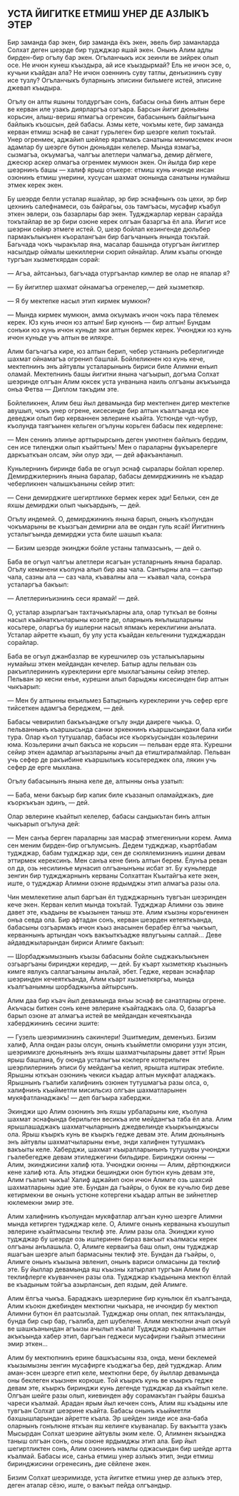 ## УСТА ЙИГИТКЕ ЕТМИШ УНЕР ДЕ АЗЛЫКЪ ЭТЕР

Бир заманда бар экен, бир заманда ёкъ экен, эвель бир заманларда Солхат деген шеэрде бир туджджар яшай экен.
Онынъ Алим адлы бирден-бир огълу бар экен.
Огъланчыкъ иск зеинли ве зийрек олып осе.
Не ичюн кунеш къыздыра, ай исе къыздырмай?
Ель не ичюн эсе, о, кучьни къайдан ала?
Не ичюн озеннинъ суву татлы, денъизнинъ суву исе тузлу?
Огъланчыкъ буларнынъ эписини бильмеге истей, эписине джевап къыдыра.

Огълу он алты яшыны толдургъан сонъ, бабасы онъа бинъ алтын бере ве керван иле узакъ диярларгъа озгъара.
Барсын йигит дюньяны корьсин, алыш-вериш япмагъа огренсин, бабасынынъ байлыгъына байлыкъ къошсын, дей бабасы.
Азмы кете, чокъмы кете, бир заманда керван етмиш эснаф ве санат гурьлеген бир шеэрге келип токътай.
Унер огренмек, аджайип шейлер яратмакъ санатыны менимсемек ичюн адамлар бу шеэрге бутюн дюньядан келелер.
Мында язмагъа, сызмагъа, окъумагъа, чалгъы алетлери чалмагъа, демир дёгмеге, джесюр аскер олмагъа огренмек мумкюн экен.
Он йылда бир кере шеэрнинъ башы — халиф ярыш отькере: етмиш кунь ичинде инсан озюнинъ етмиш унерини, хусусан шахмат оюнында санатыны нумайыш этмек керек экен.

Бу шеэрде белли усталар яшайлар, эр бир эснафнынъ озь цехи, эр бир цехнинъ салефнамеси, озь байрагьы, озь тамгъасы, мусафир къабул эткен эвлери, озь базарлары бар экен.
Туджджарлар керван сарайда токътайлар ве эр бири озюне керек олгъан базаргъа ёл ала.
Йигит исе шеэрни сейир этмеге истей.
О, шеэр бойлап кезингенде дюльбер пармакълыкънен къоралангъан бир багъчанынъ янында токътай.
Багьчада чокъ чыракълар яна, масалар башында отургъан йигитлер насылдыр оймалы шекиллерни сюрип ойнайлар.
Алим къапы огюнде тургъан хызметкярдан сорай:

— Агъа, айтсанъыз, багъчада отургъанлар кимлер ве олар не япалар я?

— Бу йигитлер шахмат ойнамагъа огренелер,— дей хызметкяр.

— Я бу мектепке насыл этип кирмек мумкюн?

— Мында кирмек мумкюн, амма окъумакъ ичюн чокъ пара тёлемек керек.
Юз кунь ичюн юз алтын!
Бир кунюнъ — бир алтын!
Бундам сонъки юз кунь ичюн куньде эки алтын бермек керек.
Учюнджи юз кунь ичюн куньде учь алтын ве иляхре.

Алим багъчагъа кире, юз алтын берип, чебер устанынъ реберлигинде шахмат ойнамагъа огренип башлай.
Бойлеликнен юз кунь кече, мектепнинъ энъ айтувлы усталарынынъ бириси биле Алимни енъип оламай.
Мектепнинъ башы йигитни янына чагъырып, догъма Солхат шеэринде олгъан Алим юксек уста унванына наиль олгъаны акъкъында онъа Фетва — Диплом такъдим эте.

Бойлеликнен, Алим беш йыл девамында бир мектепнен дигер мектепке авушып, чокъ унер огрене, кисесинде бир алтын къалгъанда исе деведжи олып бир керваннен эвлерине къайта.
Устюнде чул-чубур, къолунда таягъынен кельген огълуны корьген бабасы пек кедерлене:

— Мен сенинъ элинъе арттырырсынъ деген умютнен байлыкъ бердим, сен исе тиленджи олып къайттынъ!
Мен о параларны фукъарелерге даркъаткъан олсам, эйи олур эди, — дей афакъанланып.

Куньлернинъ биринде баба ве огъул эснаф сыралары бойлап юрелер.
Демирджилернинъ янына баралар, бабасы демирджининъ не къадар чеберликнен чалышкъаныны сейир этип:

— Сени демирджиге шегиртликке бермек керек эди!
Бельки, сен де яхшы демирджи олып чыкъардынъ, — дей.

Огълу индемей.
О, демирджининъ янына барып, онынъ къолундан чокъмарыны ве къызгъан демирни ала ве ондан гуль ясай!
Йигитнинъ усталыгъында демирджи уста биле шашып къала:

— Бизим шеэрде экинджи бойле устаны тапмазсынъ, — дей о.

Баба ве огъул чалгъы алетлери ясагъан усталарнынъ янына баралар.
Огълу кеманени къолуна алып бир ава чала.
Сантырны ала — сантыр чала, сазны ала — саз чала, къавалны ала — къавал чала, сонъра усталаргъа бакъып:

— Алетлеринъизнинъ сеси ярамай! — дей.

О, усталар азырлагъан тахтачыкъларны ала, олар туткъал ве бояны насыл къайнаткънларыны козете де, оларнынъ янълышларыны косьтере, оларгъа бу ишлерни насыл япмакъ кереклигини анълата.
Усталар айретте къашп, бу улу уста къайдан кельгенини туджджардан сорайлар.

Баба ве огъул джанбазлар ве курешчилер озь усталыкъларыны нумайыш эткен мейдандан кечелер.
Батыр адлы пельван озь ракъиплерининъ куреклерини ерге мыхлагъаныны сейир этелер.
Пельван эр кесни енъе, курешни алып барыджы кисесинден бир алтын чыкъарып:

— Мен бу алтынны енъильмез Батырнынъ куреклерини учь сефер ерге тийсеткен адамгъа береджем, — дей.

Бабасы чевирилип бакъкъандже огълу энди даиреге чыкъа.
О, пельваннынъ къаршысьнда санки эркекнинъ къаршысындаки бала киби тура.
Олар къол тутушалар, бабасы исе къоркъусындан козьлерини юма.
Козьлерини ачып бакъса не корьсин — пельван ерде ята.
Курешни сейир эткен адамлар агъызларыны ачып да етиштиралмайлар.
Пельван учь сефер де ракъибине къаршылыкъ косьтереджек ола, лякин учь сефер де ерге мыхлана.

Огълу бабасынынъ янына келе де, алтынны онъа узатып:

— Баба, мени бакъыр бир капик биле къазанып оламайджакъ, дие къоркъкъан эдинъ, — дей.

Олар эвлерине къайтып келелер, бабасы сандыкътан бинъ алтын чыкъарып огълуна дей:

— Мен санъа берген параларны зая масраф этмегенинъни корем.
Амма сен меним бирден-бир огълумсынъ.
Дедем туджджар, къартбабам туджджар, бабам туджджар эди, сен де сюлялемизнинъ ишини девам эттирмек керексинъ.
Мен санъа кене бинъ алтын берем.
Ёлунъа реван ол да, озь несилинъе мунасип олгъанынъны исбат эт.
Бу куньлерде зенгин бир туджджарнынъ керваны Солхаттан Къытайгъа кете экен, иште, о туджджар Алимни озюне ярдымджы этип алмагъа разы ола.

Чин мемлекетине алып баргъан ёл туджджарнынъ тувгъан шеэринден кече экен.
Керван келип мында токътай.
Туджджар Алимни озь эвине давет эте, къадыны ве къызынен таныш эте.
Алим къызны корьгенинен онъа севда ола.
Бир афтадан сонъ, керван шеэрден кетеяткъанда, бабасыны озгъармакъ ичюн къыз анасынен берабер ёлгъа чыкъып, керваннынъ артындан чокъ вакъыткъадже явлугъыны саллай...
Деве айдавджыларындан бириси Алимге бакъып:

— Шорбаджымызнынъ къызы бабасыны бойле сыджакълыкънен озгьаргъаны биринджи кередир, — дей.
Бу къарт хызметкяр къызнынъ кимге явлукъ саллагъаныны анълай, эбет.
Гедже, керван эснафлар шеэринден кечеяткъанда, Алим къарт хызметкяргьа, мында къалгъанымны шорбаджынъа айтырсынъ.

Алим даа бир къач йыл девамында янъы эснаф ве санатларны огрене.
Акъчасы биткен сонъ кене эвлерине къайтаджакъ ола.
О, базаргъа барып озюне ат алмагъа истей ве мейдандан кечеяткъанда хаберджининъ сесини эшите:

— Гузель шеэримизнинъ сакинлери!
Эшитмедим, деменъиз.
Бизим халиф, Алла ондан разы олсун, онынъ къыйметли омюрини узун этсин, шеэримизге дюньянынъ энъ яхшы шахматчыларыны давет этти!
Ярын ярыш башлана, бу оюнда усталыгъы коклерге котерильген шеэрлилернинъ эписи бу мейдангъа келип, ярышта иштирак этебиле.
Ярышны юткъан озюнинъ чекиси къадар алтын мукяфат аладжакъ.
Ярышнынъ гъалиби халифнинъ озюнен тутушмагъа разы олса, о, халифнинъ къыйметли мисильсиз олгъан шахматларынен мукяфатланаджакъ! — деп багъыра хаберджи.

Экинджи щю Алим озюнинъ энъ яхшы урбаларыны кие, къолуна шахмат эснафында берильген весикъа иле мейдангъа таба ёл ала.
Алим ярышлашаджакъ шахматчыларнынъ джедвелинде къыркъынджысы ола.
Ярыш къыркъ кунь ве къыркъ гедже девам эте.
Алим дюньянынъ энъ айтувлы шахматчыларыны енъе, энди халифнен тутушмакъ вакъыты келе.
Хаберджи, шахмат къыралларынынъ тутушувы учюнджи гъалебегедже девам этиледжегини бильдире.
Биринджи оюнны — Алим, экинджисини халиф юта.
Учюнджи оюнны — Алим, дёртюнджиси кене халиф юта.
Аль этиджи бешинджи оюн бутюн кунь девам эте, Алим гъалип чыкъа!
Халиф аджайип оюн ичюн Алимге озь шахсий шахматларыны эдие эте.
Бундан да гъайры, о буюк ве кучьлю бир деве кетирмекни ве онынъ устюне котергени къадар алтын ве зийнетлер юклемекни эмир эте.

Алим халифнинъ къолундан мукяфатлар алгъан куню шеэрге Алимни мында кетирген туджджар келе.
О, Алимге онынъ керванына къошулып эвлерине къайтмасыны теклиф эте.
Алим разы ола.
Экинджи куню туджджар бу шеэрде озь ишлеринен бираз вакъыт къалмасы керек олгъаны анълашыла.
О, Алимге керваигъа баш олып, оны туджджар яшагъан шеэрге алып бармасыны теклиф эте.
Бундан да гъайры, о, Алимге онынъ къызына эвленип, онынъ вариси олмасыны да теклиф эте.
Бу йыллар девамында яш къызны хатырлап тургъан Алим бу теклифлерге къуванчнен разы ола.
Туджджар къадынына мектюп ёллай ве къадыным тойгъа азырлансын, деп яздым, дей Алимге.

Алим ёлгъа чыкъа.
Бараджакъ шеэрлерине бир куньлюк ёл къалгъанда, Алим къоюн джебинден мектюпни чыкъара, не ичюндир бу мектюп Алимни бутюн ёл раатсызлай.
Туджджар оны оплап, пек ялтакъланды, бунда бир сыр бар, гъалиба, деп шубелене.
Алим мектюпни ачып окъуй ве шашкъанындан агъызы ачылып къала!
Туджджар къадынына алтын акъкъында хабер этип, баргъан геджеси мусафирни гъайып этмесини эмир эткен...

Алим бу мектюпнинъ ерине башкъасыны яза, онда, мени беклемей къызымызны зенгин мусафирге къоджагъа бер, дей туджджар.
Алим аман-эсен шеэрге етип келе, мектюпни бере, бу йыллар девамында оны беклеген къызнен корюше.
Той къыркъ кунь ве къыркъ гедже девам эте, къыркъ биринджи кунь дегенде туджджар да къайтып келе.
Олгъан шейге разы олып, киевинден афу сорамакътан гъайры башкъа чареси къалмай.
Арадан ярым йыл кечкен сонъ, Алим яш къадыны иле тувгъан Солхат шеэрине къайта.
Бабасы онынъ къыйметли бахшышларындан айретте къала.
Эр шейден зияде исе ана-баба оларнынъ гонълюне яткъан яш келинге къуваналар.
Бу вакъытта узакъ Мысырдан Солхат шеэрине айтувлы эким келе.
О, Алимнен якъынджа таныш олгъан сонъ, оны озюне ярдымджы этип ала.
Бир йыл шегиртликтен сонъ, Алим озюнинъ намлы оджасындан бир шейде артта къалмай.
Бабасы исе, санъа етмиш унер азлыкъ этип, энди етмиш биринджисини огренесинъ, дие сёйлене экен.

Бизим Солхат шеэримизде, уста йигитке етмиш унер де азлыкъ этер, деген аталар сёзю, иште, о вакъыт пейда олгъандыр.
